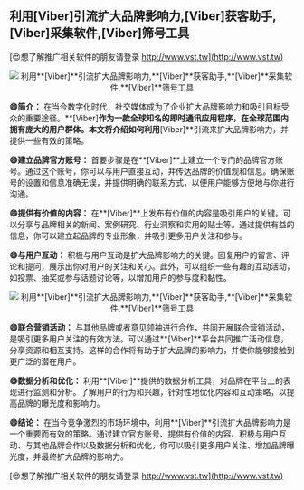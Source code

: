 ## **利用**[Viber]**引流扩大品牌影响力,**[Viber]**获客助手,**[Viber]**采集软件,**[Viber]**筛号工具**

[😍想了解推广相关软件的朋友请登录 http://www.vst.tw](http://www.vst.tw)

 <center><img src="https://vst.tw/MP4/tuiguang/png/5.png" alt="利用**[Viber]**引流扩大品牌影响力,**[Viber]**获客助手,**[Viber]**采集软件,**[Viber]**筛号工具"></center>

**😄简介：**
在当今数字化时代，社交媒体成为了企业扩大品牌影响力和吸引目标受众的重要途径。**[Viber]**作为一款全球知名的即时通讯应用程序，在全球范围内拥有庞大的用户群体。本文将介绍如何利用**[Viber]**引流来扩大品牌影响力，并提供一些有效的策略。

**😄建立品牌官方账号：**
首要步骤是在**[Viber]**上建立一个专门的品牌官方账号。通过这个账号，你可以与用户直接互动，并传达品牌的价值观和信息。确保账号的设置和信息准确无误，并提供明确的联系方式，以便用户能够方便地与你进行沟通。

**😄提供有价值的内容：**
在**[Viber]**上发布有价值的内容是吸引用户的关键。可以分享与品牌相关的新闻、案例研究、行业洞察和实用的贴士等。通过提供有益的信息，你可以建立起品牌的专业形象，并吸引更多用户关注和参与。

**😄与用户互动：**
积极与用户互动是扩大品牌影响力的关键。回复用户的留言、评论和提问，展示出你对用户的关注和关心。此外，可以组织一些有趣的互动活动，如投票、抽奖或参与话题讨论等，以增加用户的参与度和黏性。

 <center><img src="https://vst.tw/MP4/tuiguang/png/4.png" alt="利用**[Viber]**引流扩大品牌影响力,**[Viber]**获客助手,**[Viber]**采集软件,**[Viber]**筛号工具"></center>

**😄联合营销活动：**
与其他品牌或者意见领袖进行合作，共同开展联合营销活动，是吸引更多用户关注的有效方法。可以通过**[Viber]**平台共同推广活动信息，分享资源和相互支持。这样的合作将有助于扩大品牌的影响力，并使你能够接触到更广泛的潜在用户。

**😄数据分析和优化：**
利用**[Viber]**提供的数据分析工具，对品牌在平台上的表现进行监测和分析。了解用户的行为和兴趣，针对性地优化内容和互动策略，以提高品牌的曝光度和影响力。

**😄结论：**
在当今竞争激烈的市场环境中，利用**[Viber]**引流扩大品牌影响力是一个重要而有效的策略。通过建立官方账号、提供有价值的内容、积极与用户互动、与其他品牌合作以及数据分析和优化，你可以吸引更多用户关注、增加品牌曝光度，并最终扩大品牌的影响力。

[😍想了解推广相关软件的朋友请登录 http://www.vst.tw](http://www.vst.tw)



